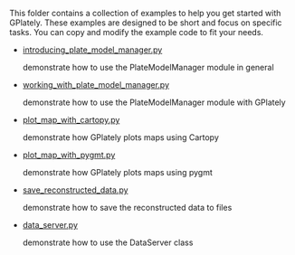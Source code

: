 This folder contains a collection of examples to help you get started with GPlately. These examples are designed to be short and focus on specific tasks. You can copy and modify the example code to fit your needs.

- [introducing_plate_model_manager.py](introducing_plate_model_manager.py)

    demonstrate how to use the PlateModelManager module in general

- [working_with_plate_model_manager.py](working_with_plate_model_manager.py)

    demonstrate how to use the PlateModelManager module with GPlately

- [plot_map_with_cartopy.py](plot_map_with_cartopy.py)

    demonstrate how GPlately plots maps using Cartopy

- [plot_map_with_pygmt.py](plot_map_with_pygmt.py)

    demonstrate how GPlately plots maps using pygmt

- [save_reconstructed_data.py](save_reconstructed_data.py)

    demonstrate how to save the reconstructed data to files

- [data_server.py](data_server.py)

    demonstrate how to use the DataServer class